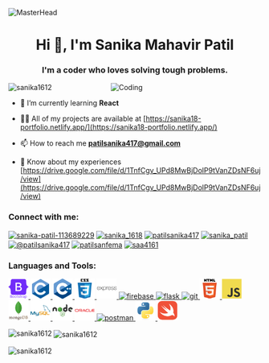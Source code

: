 ![MasterHead](https://img.etimg.com/thumb/msid-84146083,width-1015,height-761,imgsize-638053,resizemode-8/prime/technology-and-startups/booting-up-developer-economy-how-tech-startups-are-helping-coders-build-and-test-software-faster.jpg)
<h1 align="center">Hi 👋, I'm Sanika Mahavir Patil</h1>
<h3 align="center">I'm a coder who loves solving tough problems.</h3>
<img align="right" alt="Coding" width="300" src="https://media.tenor.com/iviIq2uXz-kAAAAi/work-office.gif">


<p align="left"> <img src="https://komarev.com/ghpvc/?username=sanika1612&label=Profile%20views&color=0e75b6&style=flat" alt="sanika1612" /> </p>

- 🌱 I’m currently learning **React**

- 👨‍💻 All of my projects are available at [https://sanika18-portfolio.netlify.app/](https://sanika18-portfolio.netlify.app/)

- 📫 How to reach me **patilsanika417@gmail.com**

- 📄 Know about my experiences [https://drive.google.com/file/d/1TnfCgv_UPd8MwBjDolP9tVanZDsNF6uj/view](https://drive.google.com/file/d/1TnfCgv_UPd8MwBjDolP9tVanZDsNF6uj/view)

<h3 align="left">Connect with me:</h3>
<p align="left">
<a href="https://linkedin.com/in/sanika-patil-113689229" target="blank"><img align="center" src="https://raw.githubusercontent.com/rahuldkjain/github-profile-readme-generator/master/src/images/icons/Social/linked-in-alt.svg" alt="sanika-patil-113689229" height="30" width="40" /></a>
<a href="https://www.codechef.com/users/sanika_1618" target="blank"><img align="center" src="https://cdn.jsdelivr.net/npm/simple-icons@3.1.0/icons/codechef.svg" alt="sanika_1618" height="30" width="40" /></a>
<a href="https://www.hackerrank.com/patilsanika417" target="blank"><img align="center" src="https://raw.githubusercontent.com/rahuldkjain/github-profile-readme-generator/master/src/images/icons/Social/hackerrank.svg" alt="patilsanika417" height="30" width="40" /></a>
<a href="https://www.leetcode.com/sanika_patil" target="blank"><img align="center" src="https://raw.githubusercontent.com/rahuldkjain/github-profile-readme-generator/master/src/images/icons/Social/leet-code.svg" alt="sanika_patil" height="30" width="40" /></a>
<a href="https://www.hackerearth.com/@patilsanika417" target="blank"><img align="center" src="https://raw.githubusercontent.com/rahuldkjain/github-profile-readme-generator/master/src/images/icons/Social/hackerearth.svg" alt="@patilsanika417" height="30" width="40" /></a>
<a href="https://auth.geeksforgeeks.org/user/patilsanfema" target="blank"><img align="center" src="https://raw.githubusercontent.com/rahuldkjain/github-profile-readme-generator/master/src/images/icons/Social/geeks-for-geeks.svg" alt="patilsanfema" height="30" width="40" /></a>
<a href="https://discord.gg/saa4161" target="blank"><img align="center" src="https://raw.githubusercontent.com/rahuldkjain/github-profile-readme-generator/master/src/images/icons/Social/discord.svg" alt="saa4161" height="30" width="40" /></a>
</p>

<h3 align="left">Languages and Tools:</h3>
<p align="left"> <a href="https://getbootstrap.com" target="_blank" rel="noreferrer"> <img src="https://raw.githubusercontent.com/devicons/devicon/master/icons/bootstrap/bootstrap-plain-wordmark.svg" alt="bootstrap" width="40" height="40"/> </a> <a href="https://www.cprogramming.com/" target="_blank" rel="noreferrer"> <img src="https://raw.githubusercontent.com/devicons/devicon/master/icons/c/c-original.svg" alt="c" width="40" height="40"/> </a> <a href="https://www.w3schools.com/cpp/" target="_blank" rel="noreferrer"> <img src="https://raw.githubusercontent.com/devicons/devicon/master/icons/cplusplus/cplusplus-original.svg" alt="cplusplus" width="40" height="40"/> </a> <a href="https://www.w3schools.com/css/" target="_blank" rel="noreferrer"> <img src="https://raw.githubusercontent.com/devicons/devicon/master/icons/css3/css3-original-wordmark.svg" alt="css3" width="40" height="40"/> </a> <a href="https://expressjs.com" target="_blank" rel="noreferrer"> <img src="https://raw.githubusercontent.com/devicons/devicon/master/icons/express/express-original-wordmark.svg" alt="express" width="40" height="40"/> </a> <a href="https://firebase.google.com/" target="_blank" rel="noreferrer"> <img src="https://www.vectorlogo.zone/logos/firebase/firebase-icon.svg" alt="firebase" width="40" height="40"/> </a> <a href="https://flask.palletsprojects.com/" target="_blank" rel="noreferrer"> <img src="https://www.vectorlogo.zone/logos/pocoo_flask/pocoo_flask-icon.svg" alt="flask" width="40" height="40"/> </a> <a href="https://git-scm.com/" target="_blank" rel="noreferrer"> <img src="https://www.vectorlogo.zone/logos/git-scm/git-scm-icon.svg" alt="git" width="40" height="40"/> </a> <a href="https://www.w3.org/html/" target="_blank" rel="noreferrer"> <img src="https://raw.githubusercontent.com/devicons/devicon/master/icons/html5/html5-original-wordmark.svg" alt="html5" width="40" height="40"/> </a> <a href="https://developer.mozilla.org/en-US/docs/Web/JavaScript" target="_blank" rel="noreferrer"> <img src="https://raw.githubusercontent.com/devicons/devicon/master/icons/javascript/javascript-original.svg" alt="javascript" width="40" height="40"/> </a> <a href="https://www.mongodb.com/" target="_blank" rel="noreferrer"> <img src="https://raw.githubusercontent.com/devicons/devicon/master/icons/mongodb/mongodb-original-wordmark.svg" alt="mongodb" width="40" height="40"/> </a> <a href="https://www.mysql.com/" target="_blank" rel="noreferrer"> <img src="https://raw.githubusercontent.com/devicons/devicon/master/icons/mysql/mysql-original-wordmark.svg" alt="mysql" width="40" height="40"/> </a> <a href="https://nodejs.org" target="_blank" rel="noreferrer"> <img src="https://raw.githubusercontent.com/devicons/devicon/master/icons/nodejs/nodejs-original-wordmark.svg" alt="nodejs" width="40" height="40"/> </a> <a href="https://www.oracle.com/" target="_blank" rel="noreferrer"> <img src="https://raw.githubusercontent.com/devicons/devicon/master/icons/oracle/oracle-original.svg" alt="oracle" width="40" height="40"/> </a> <a href="https://postman.com" target="_blank" rel="noreferrer"> <img src="https://www.vectorlogo.zone/logos/getpostman/getpostman-icon.svg" alt="postman" width="40" height="40"/> </a> <a href="https://www.python.org" target="_blank" rel="noreferrer"> <img src="https://raw.githubusercontent.com/devicons/devicon/master/icons/python/python-original.svg" alt="python" width="40" height="40"/> </a> <a href="https://developer.apple.com/swift/" target="_blank" rel="noreferrer"> <img src="https://raw.githubusercontent.com/devicons/devicon/master/icons/swift/swift-original.svg" alt="swift" width="40" height="40"/> </a> </p>

<p><img align="left" src="https://github-readme-stats.vercel.app/api/top-langs?username=sanika1612&show_icons=true&locale=en&layout=compact" alt="sanika1612" /></p>

<p>&nbsp;<img align="center" src="https://github-readme-stats.vercel.app/api?username=sanika1612&show_icons=true&locale=en" alt="sanika1612" /></p>

<p><img align="center" src="https://github-readme-streak-stats.herokuapp.com/?user=sanika1612&" alt="sanika1612" /></p>
